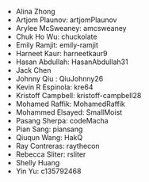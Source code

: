 * Alina Zhong
* Artjom Plaunov: artjomPlaunov 
* Arylee McSweaney: amcsweaney
* Chuk Ho Wu: chuckolate
* Emily Ramjit: emily-ramjit
* Harneet Kaur: harneetkaur9
* Hasan Abdullah: HasanAbdullah31
* Jack Chen
* Johnny Qiu : QiuJohnny26
* Kevin R Espinola: kre64
* Kristoff Campbell: kristoff-campbell28
* Mohamed Raffik: MohamedRaffik
* Mohammed Elsayed: SmallMoist
* Pasang Sherpa: codeMacha
* Pian Sang: piansang
* Qiuqun Wang: HakQ
* Ray Contreras: raythecon
* Rebecca Sliter: rsliter
* Shelly Huang
* Yin Yu: c135792468
